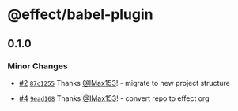 # @effect/babel-plugin

## 0.1.0

### Minor Changes

- [#2](https://github.com/Effect-TS/babel-plugin/pull/2) [`87c1255`](https://github.com/Effect-TS/babel-plugin/commit/87c1255b3e727ef3f57511682aa606e484137e75) Thanks [@IMax153](https://github.com/IMax153)! - migrate to new project structure

- [#4](https://github.com/Effect-TS/babel-plugin/pull/4) [`9ead168`](https://github.com/Effect-TS/babel-plugin/commit/9ead168544b754c0273d6e69cc8b6b67d1957c85) Thanks [@IMax153](https://github.com/IMax153)! - convert repo to effect org
